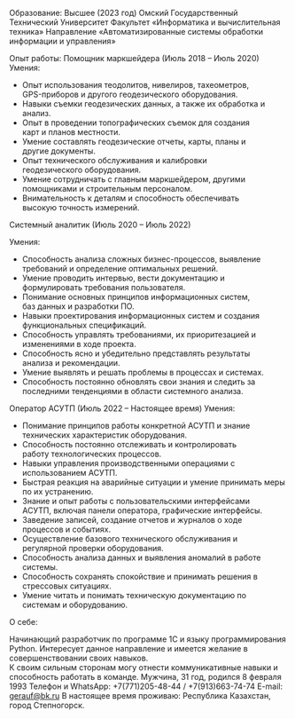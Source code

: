 Образование: Высшее (2023 год) Омский Государственный Технический Университет Факультет «Информатика и вычислительная техника»
Направление «Автоматизированные системы обработки информации и управления»

Опыт работы: 
Помощник маркшейдера (Июль 2018 – Июль 2020)
Умения: 
 - Опыт использования теодолитов, нивелиров, тахеометров,  
 GPS-приборов и другого геодезического оборудования. 
 - Навыки съемки геодезических данных, а также их обработка и анализ. 
 - Опыт в проведении топографических съемок для создания  
 карт и планов местности. 
 - Умение составлять геодезические отчеты, карты, планы и  
 другие документы. 
 - Опыт технического обслуживания и калибровки	 
 геодезического оборудования. 
 - Умение сотрудничать с главным маркшейдером, другими  
 помощниками и строительным персоналом. 
 - Внимательность к деталям и способность обеспечивать  
 высокую точность измерений.



Системный аналитик (Июль 2020 – Июль 2022) 
	 	 	 
 Умения:  
- Способность анализа сложных бизнес-процессов, выявление 
требований и определение оптимальных решений. 
- Умение проводить интервью, вести документацию и   
формулировать требования пользователя. 
- Понимание основных принципов информационных систем,  
баз данных и разработки ПО. 
- Навыки проектирования информационных систем и создания 
функциональных спецификаций. 
- Способность управлять требованиями, их приоритезацией и изменениями в ходе проекта. 
- Способность ясно и убедительно представлять результаты  
анализа и рекомендации. 
- Умение выявлять и решать проблемы в процессах и системах. 
- Способность постоянно обновлять свои знания и следить за  
последними тенденциями в области системного анализа.

Оператор АСУТП (Июль 2022 – Настоящее время)
Умения: 
- Понимание принципов работы конкретной АСУТП и знание 
технических характеристик оборудования. 
- Способность постоянно отслеживать и контролировать  
работу технологических процессов. 
- Навыки управления производственными операциями с  
использованием АСУТП. 
- Быстрая реакция на аварийные ситуации и умение принимать меры по их устранению. 
- Знание и опыт работы с пользовательскими интерфейсами  
АСУТП, включая панели оператора, графические интерфейсы. 
- Заведение записей, создание отчетов и журналов о ходе  
процессов и событиях. 
- Осуществление базового технического обслуживания и  
регулярной проверки оборудования. 
- Способность анализа данных и выявления аномалий в работе системы. 
- Способность сохранять спокойствие и принимать решения в стрессовых ситуациях. 
- Умение читать и понимать техническую документацию по  
системам и оборудованию.


О себе: 

Начинающий разработчик по программе 1С и языку программирования Python. Интересует данное направление и имеется желание в совершенствовании своих навыков.  
К своим сильным сторонам могу отнести коммуникативные навыки и способность работать в команде.
Мужчина, 31 год, родился 8 февраля 1993 
	Телефон и WhatsApp: +7(771)205-48-44 / +7(913)663-74-74
	E-mail: gerauf@bk.ru 
	В настоящее время проживаю: Республика Казахстан, город Степногорск. 

